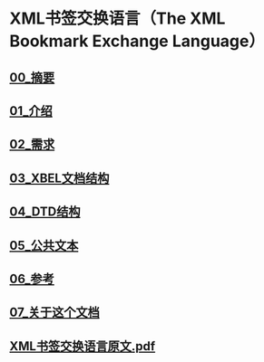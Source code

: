 # XML书签交换语言（The XML Bookmark Exchange Language）



## [00_摘要](./00_摘要.md)

## [01_介绍](./01_介绍.md)

## [02_需求](./02_需求.md)

## [03_XBEL文档结构](./03_XBEL文档结构.md)

## [04_DTD结构](./04_DTD结构.md)

## [05_公共文本](./05_公共文本.md)

## [06_参考](./06_参考.md)

## [07_关于这个文档](./07_关于这个文档.md)

## [XML书签交换语言原文.pdf](./XML书签交换语言原文.pdf)